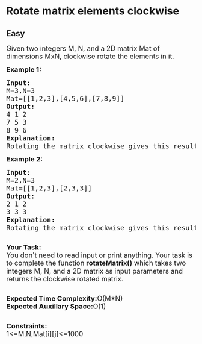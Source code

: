 # Rotate matrix elements clockwise
## Easy 
<div class="problem-statement">
                <p></p><p><span style="font-size:18px">Given two integers M, N, and a 2D matrix Mat of dimensions MxN, clockwise rotate the elements in it.</span></p>

<p><span style="font-size:18px"><strong>Example 1:</strong></span></p>

<pre><span style="font-size:18px"><strong>Input:</strong>
M=3,N=3
Mat=[[1,2,3],[4,5,6],[7,8,9]]
<strong>Output:</strong>
4 1 2
7 5 3
8 9 6
<strong>Explanation:</strong>
Rotating the matrix clockwise gives this result.</span></pre>

<p><strong><span style="font-size:18px">Example 2:</span></strong></p>

<pre><span style="font-size:18px"><strong>Input:</strong>
M=2,N=3
Mat=[[1,2,3],[2,3,3]]
<strong>Output:</strong>
2 1 2
3 3 3
<strong>Explanation:</strong>
Rotating the matrix clockwise gives this result.</span></pre>

<p><br>
<span style="font-size:18px"><strong>Your Task:</strong><br>
You don't need to read input or print anything. Your task is to complete the function <strong>rotateMatrix()</strong> which takes two integers M, N, and a 2D matrix as input parameters and returns the clockwise rotated matrix.</span></p>

<p><br>
<span style="font-size:18px"><strong>Expected Time Complexity:</strong>O(M*N)<br>
<strong>Expected Auxillary Space:</strong>O(1)</span></p>

<p><br>
<span style="font-size:18px"><strong>Constraints:</strong><br>
1&lt;=M,N,Mat[i][j]&lt;=1000</span></p>
 <p></p>
            </div>